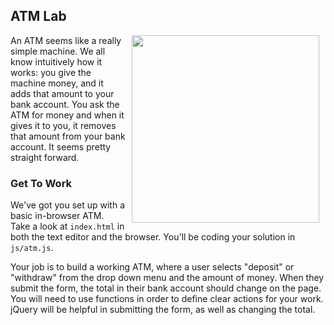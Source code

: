 ## ATM Lab

<img src="https://s3.amazonaws.com/after-school-assets/atm.gif" align="right" width="300" hspace="10">

An ATM seems like a really simple machine. We all know intuitively how it works: you give the machine money, and it adds that amount to your bank account. You ask the ATM for money and when it gives it to you, it removes that amount from your bank account. It seems pretty straight forward. 


### Get To Work

We've got you set up with a basic in-browser ATM. Take a look at `index.html` in both the text editor and the browser. You'll be coding your solution in `js/atm.js`.

Your job is to build a working ATM, where a user selects "deposit" or "withdraw" from the drop down menu and the amount of money. When they submit the form, the total in their bank account should change on the page. You will need to use functions in order to define clear actions for your work. jQuery will be helpful in submitting the form, as well as changing the total.
